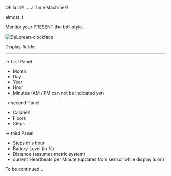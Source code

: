 Oh là là?! ... a Time Machine?!

almost ;)

Monitor your PRESENT the bttf-style.
<p align="left">
<img src="version101.screenshot.png" alt="DeLorean-clockface">
</p>

Display-fields:
_________________
-> first Panel
- Month
- Day
- Year
- Hour
- Minutes (AM / PM can not be indicated yet)

-> second Panel
- Calories
- Floors
- Steps

-> third Panel
- Steps this hour
- Battery Level (in %)
- Distance (assumes metric system)
- current Heartbeats per Minute (updates from sensor while display is on)

To be continued...